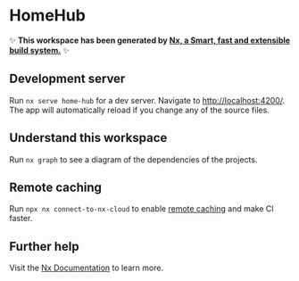 # HomeHub

✨ **This workspace has been generated by [Nx, a Smart, fast and extensible build system.](https://nx.dev)** ✨

## Development server

Run `nx serve home-hub` for a dev server. Navigate to <http://localhost:4200/>. The app will automatically reload if you change any of the source files.

## Understand this workspace

Run `nx graph` to see a diagram of the dependencies of the projects.

## Remote caching

Run `npx nx connect-to-nx-cloud` to enable [remote caching](https://nx.app) and make CI faster.

## Further help

Visit the [Nx Documentation](https://nx.dev) to learn more.
